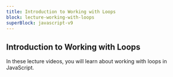 ```yaml
---
title: Introduction to Working with Loops
block: lecture-working-with-loops
superBlock: javascript-v9
---
```


## Introduction to Working with Loops

In these lecture videos, you will learn about working with loops in JavaScript.
